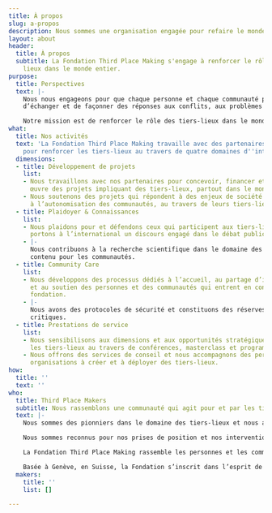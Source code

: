 ```yaml
---
title: À propos
slug: a-propos
description: Nous sommes une organisation engagée pour refaire le monde en tiers-lieu
layout: about
header:
  title: À propos
  subtitle: La Fondation Third Place Making s'engage à renforcer le rôle des tiers
    lieux dans le monde entier.
purpose:
  title: Perspectives
  text: |-
    Nous nous engageons pour que chaque personne et chaque communauté partout dans le monde puisse accéder, créer ou préserver un tiers-lieu afin de se réunir,
    d’échanger et de façonner des réponses aux conflits, aux problèmes et aux enjeux de société.

    Notre mission est de renforcer le rôle des tiers-lieux dans le monde en reconnaissant, en défendant et en soutenant les personnes, les organisations, les connaissances et les outils qui constituent les tiers lieux et leurs communautés.
what:
  title: Nos activités
  text: 'La Fondation Third Place Making travaille avec des partenaires du monde entier
    pour renforcer les tiers-lieux au travers de quatre domaines d''intervention :'
  dimensions:
  - title: Développement de projets
    list:
    - Nous travaillons avec nos partenaires pour concevoir, financer et mettre en
      œuvre des projets impliquant des tiers-lieux, partout dans le monde.
    - Nous soutenons des projets qui répondent à des enjeux de société en contribuant
      à l’autonomisation des communautés, au travers de leurs tiers-lieux.
  - title: Plaidoyer & Connaissances
    list:
    - Nous plaidons pour et défendons ceux qui participent aux tiers-lieux et nous
      portons à l’international un discours engagé dans le débat public.
    - |-
      Nous contribuons à la recherche scientifique dans le domaine des tiers-lieux et créons et diffusons du
      contenu pour les communautés.
  - title: Community Care
    list:
    - Nous développons des processus dédiés à l’accueil, au partage d’information
      et au soutien des personnes et des communautés qui entrent en contact avec la
      fondation.
    - |-
      Nous avons des protocoles de sécurité et constituons des réserves financières pour assurer la sécurité de notre communauté lorsque nous travaillons sur des situations
      critiques.
  - title: Prestations de service
    list:
    - Nous sensibilisons aux dimensions et aux opportunités stratégiques qu’offrent
      les tiers-lieux au travers de conférences, masterclass et programme de formation.
    - Nous offrons des services de conseil et nous accompagnons des personnes et des
      organisations à créer et à déployer des tiers-lieux.
how:
  title: ''
  text: ''
who:
  title: Third Place Makers
  subtitle: Nous rassemblons une communauté qui agit pour et par les tiers-lieux
  text: |-
    Nous sommes des pionniers dans le domaine des tiers-lieux et nous avons contribué à de nombreux tiers-lieux emblématiques et à des réseaux structurants. Nous avons mené des recherches de référence sur les capacités, le fonctionnement et l’impact des tiers-lieux dans le monde.

    Nous sommes reconnus pour nos prises de position et nos interventions publiques pour la défense des tiers lieux.

    La Fondation Third Place Making rassemble les personnes et les communautés qui agissent pour les droits fondamentaux liés aux tiers-lieux dans le monde entier.

    Basée à Genève, en Suisse, la Fondation s’inscrit dans l’esprit de la Genève Internationale, pour construire un monde plus sûr, plus prospère et plus juste.
  makers:
    title: ''
    list: []

---
```

